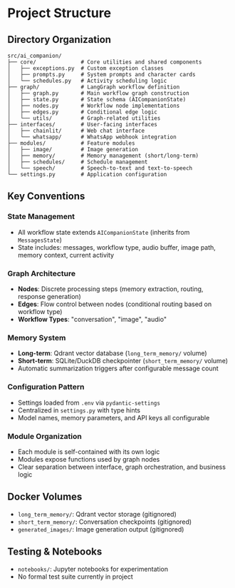 # Project Structure

## Directory Organization

```
src/ai_companion/
├── core/              # Core utilities and shared components
│   ├── exceptions.py  # Custom exception classes
│   ├── prompts.py     # System prompts and character cards
│   └── schedules.py   # Activity scheduling logic
├── graph/             # LangGraph workflow definition
│   ├── graph.py       # Main workflow graph construction
│   ├── state.py       # State schema (AICompanionState)
│   ├── nodes.py       # Workflow node implementations
│   ├── edges.py       # Conditional edge logic
│   └── utils/         # Graph-related utilities
├── interfaces/        # User-facing interfaces
│   ├── chainlit/      # Web chat interface
│   └── whatsapp/      # WhatsApp webhook integration
├── modules/           # Feature modules
│   ├── image/         # Image generation
│   ├── memory/        # Memory management (short/long-term)
│   ├── schedules/     # Schedule management
│   └── speech/        # Speech-to-text and text-to-speech
└── settings.py        # Application configuration
```

## Key Conventions

### State Management
- All workflow state extends `AICompanionState` (inherits from `MessagesState`)
- State includes: messages, workflow type, audio buffer, image path, memory context, current activity

### Graph Architecture
- **Nodes**: Discrete processing steps (memory extraction, routing, response generation)
- **Edges**: Flow control between nodes (conditional routing based on workflow type)
- **Workflow Types**: "conversation", "image", "audio"

### Memory System
- **Long-term**: Qdrant vector database (`long_term_memory/` volume)
- **Short-term**: SQLite/DuckDB checkpointer (`short_term_memory/` volume)
- Automatic summarization triggers after configurable message count

### Configuration Pattern
- Settings loaded from `.env` via `pydantic-settings`
- Centralized in `settings.py` with type hints
- Model names, memory parameters, and API keys all configurable

### Module Organization
- Each module is self-contained with its own logic
- Modules expose functions used by graph nodes
- Clear separation between interface, graph orchestration, and business logic

## Docker Volumes
- `long_term_memory/`: Qdrant vector storage (gitignored)
- `short_term_memory/`: Conversation checkpoints (gitignored)
- `generated_images/`: Image generation output (gitignored)

## Testing & Notebooks
- `notebooks/`: Jupyter notebooks for experimentation
- No formal test suite currently in project
